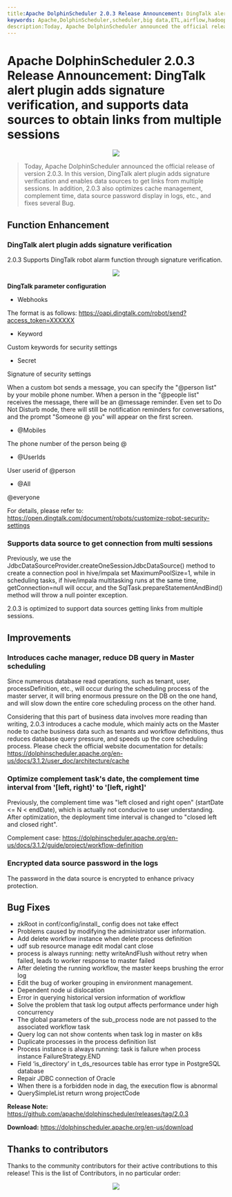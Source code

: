 ```yaml
---
title:Apache DolphinScheduler 2.0.3 Release Announcement: DingTalk alert plugin adds signature verification, and supports data sources to obtain links from multiple sessions
keywords: Apache,DolphinScheduler,scheduler,big data,ETL,airflow,hadoop,orchestration,dataops,2.0.3
description:Today, Apache DolphinScheduler announced the official release of version 2.0.3. In this version,
---
```


# Apache DolphinScheduler 2.0.3 Release Announcement: DingTalk alert plugin adds signature verification, and supports data sources to obtain links from multiple sessions

<div align=center>
<img src="/img/2.0.3/2022-1-2701/1.png"/>
</div>

> Today, Apache DolphinScheduler announced the official release of version 2.0.3. In this version, DingTalk alert plugin adds signature verification and enables data sources to get links from multiple sessions. In addition, 2.0.3 also optimizes cache management, complement time, data source password display in logs, etc., and fixes several Bug.

## Function Enhancement

### DingTalk alert plugin adds signature verification

2.0.3 Supports DingTalk robot alarm function through signature verification.

<div align=center>
<img src="/img/2.0.3/2022-1-2701/2.png"/>
</div>

**DingTalk parameter configuration**

- Webhooks

The format is as follows: https://oapi.dingtalk.com/robot/send?access_token=XXXXXX

- Keyword

Custom keywords for security settings

- Secret

Signature of security settings

When a custom bot sends a message, you can specify the "@person list" by your mobile phone number. When a person in the "@people list" receives the message, there will be an @message reminder. Even set to Do Not Disturb mode, there will still be notification reminders for conversations, and the prompt "Someone @ you" will appear on the first screen.

- @Mobiles

The phone number of the person being @

- @UserIds

User userid of @person

- @All

@everyone

For details, please refer to: https://open.dingtalk.com/document/robots/customize-robot-security-settings

### Supports data source to get connection from multi sessions

Previously, we use the JdbcDataSourceProvider.createOneSessionJdbcDataSource() method to create a connection pool in hive/impala set MaximumPoolSize=1, while in scheduling tasks, if hive/impala multitasking runs at the same time, getConnection=null will occur, and the SqlTask.prepareStatementAndBind() method will throw a null pointer exception.

2.0.3 is optimized to support data sources getting links from multiple sessions.

## Improvements

### Introduces cache manager, reduce DB query in Master scheduling

Since numerous database read operations, such as tenant, user, processDefinition, etc., will occur during the scheduling process of the master server, it will bring enormous pressure on the DB on the one hand, and will slow down the entire core scheduling process on the other hand.

Considering that this part of business data involves more reading than writing, 2.0.3 introduces a cache module, which mainly acts on the Master node to cache business data such as tenants and workflow definitions, thus reduces database query pressure, and speeds up the core scheduling process. Please check the official website documentation for details: https://dolphinscheduler.apache.org/en-us/docs/3.1.2/user_doc/architecture/cache

### Optimize complement task's date, the complement time interval from '[left, right)' to '[left, right]'

Previously, the complement time was "left closed and right open" (startDate <= N < endDate), which is actually not conducive to user understanding. After optimization, the deployment time interval is changed to "closed left and closed right".

Complement case: https://dolphinscheduler.apache.org/en-us/docs/3.1.2/guide/project/workflow-definition

### Encrypted data source password in the logs

The password in the data source is encrypted to enhance privacy protection.

## Bug Fixes

- zkRoot in conf/config/install\_ config does not take effect
- Problems caused by modifying the administrator user information.
- Add delete workflow instance when delete process definition
- udf sub resource manage edit modal cant close
- process is always running: netty writeAndFlush without retry when failed, leads to worker response to master failed
- After deleting the running workflow, the master keeps brushing the error log
- Edit the bug of worker grouping in environment management.
- Dependent node ui dislocation
- Error in querying historical version information of workflow
- Solve the problem that task log output affects performance under high concurrency
- The global parameters of the sub_process node are not passed to the associated workflow task
- Query log can not show contents when task log in master on k8s
- Duplicate processes in the process definition list
- Process instance is always running: task is failure when process instance FailureStrategy.END
- Field ‘is_directory’ in t_ds_resources table has error type in PostgreSQL database
- Repair JDBC connection of Oracle
- When there is a forbidden node in dag, the execution flow is abnormal
- QuerySimpleList return wrong projectCode

**Release Note:** https://github.com/apache/dolphinscheduler/releases/tag/2.0.3

**Download:** https://dolphinscheduler.apache.org/en-us/download

## Thanks to contributors

Thanks to the community contributors for their active contributions to this release! This is the list of Contributors, in no particular order:

<div align=center>
<img src="/img/2.0.3/2022-1-2701/3.png"/>
</div>
